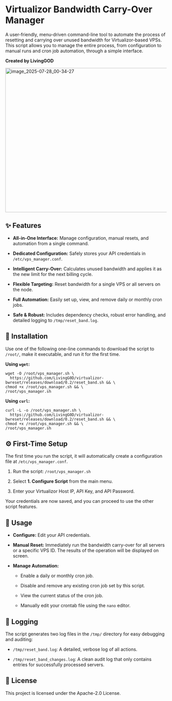 # Virtualizor Bandwidth Carry-Over Manager

A user-friendly, menu-driven command-line tool to automate the process of resetting and carrying over unused bandwidth for Virtualizor-based VPSs. This script allows you to manage the entire process, from configuration to manual runs and cron job automation, through a simple interface.

**Created by LivingGOD**

<img width="822" height="451" alt="image_2025-07-28_00-34-27" src="https://github.com/user-attachments/assets/f3b14d29-bd32-4587-b139-75757c1c1bc8" />

## ✨ Features

* **All-in-One Interface:** Manage configuration, manual resets, and automation from a single command.

* **Dedicated Configuration:** Safely stores your API credentials in `/etc/vps_manager.conf`.

* **Intelligent Carry-Over:** Calculates unused bandwidth and applies it as the new limit for the next billing cycle.

* **Flexible Targeting:** Reset bandwidth for a single VPS or all servers on the node.

* **Full Automation:** Easily set up, view, and remove daily or monthly cron jobs.

* **Safe & Robust:** Includes dependency checks, robust error handling, and detailed logging to `/tmp/reset_band.log`.

## 🚀 Installation

Use one of the following one-line commands to download the script to `/root/`, make it executable, and run it for the first time.

**Using `wget`:**
```
wget -O /root/vps_manager.sh \
  https://github.com/LivingG0D/virtualizor-bwreset/releases/download/0.2/reset_band.sh && \
chmod +x /root/vps_manager.sh && \
/root/vps_manager.sh

```

**Using `curl`:**
```
curl -L -o /root/vps_manager.sh \
  https://github.com/LivingG0D/virtualizor-bwreset/releases/download/0.2/reset_band.sh && \
chmod +x /root/vps_manager.sh && \
/root/vps_manager.sh

```

## ⚙️ First-Time Setup

The first time you run the script, it will automatically create a configuration file at `/etc/vps_manager.conf`.

1. Run the script: `/root/vps_manager.sh`

2. Select **1. Configure Script** from the main menu.

3. Enter your Virtualizor Host IP, API Key, and API Password.

Your credentials are now saved, and you can proceed to use the other script features.

## 🔧 Usage

* **Configure:** Edit your API credentials.

* **Manual Reset:** Immediately run the bandwidth carry-over for all servers or a specific VPS ID. The results of the operation will be displayed on screen.

* **Manage Automation:**

  * Enable a daily or monthly cron job.

  * Disable and remove any existing cron job set by this script.

  * View the current status of the cron job.

  * Manually edit your crontab file using the `nano` editor.

## 📝 Logging

The script generates two log files in the `/tmp/` directory for easy debugging and auditing:

* `/tmp/reset_band.log`: A detailed, verbose log of all actions.

* `/tmp/reset_band_changes.log`: A clean audit log that only contains entries for successfully processed servers.
## 📜 License

This project is licensed under the Apache-2.0 License.
